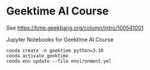 # Geektime AI Course

See https://time.geekbang.org/column/intro/100541001

Jupyter Notebooks for Geektime AI Course

```
conda create -n geektime python=3.10
conda activate geektime
conda env update --file environment.yml
```
